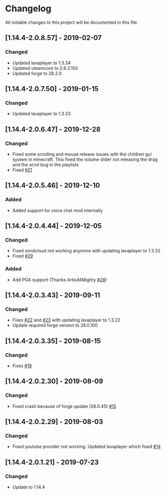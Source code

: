 # Changelog
All notable changes to this project will be documented in this file.

## [1.14.4-2.0.8.57] - 2019-02-07
### Changed
 - Updated lavaplayer to 1.3.34
 - Updated uteamcore to 2.8.2.150
 - Updated forge to 28.2.0

## [1.14.4-2.0.7.50] - 2019-01-15
### Changed
 - Updated lavaplayer to 1.3.33

## [1.14.4-2.0.6.47] - 2019-12-28
### Changed
 - Fixed some scrolling and mouse release issues with the children gui system in minecraft. This fixed the volume slider not releasing the drag and the scrol bug in the playlists
 - Fixed [#21](https://github.com/MC-U-Team/Music-Player/issues/21)

## [1.14.4-2.0.5.46] - 2019-12-10
### Added
 - Added support for voice chat mod internally

## [1.14.4-2.0.4.44] - 2019-12-05
### Changed
 - Fixed sondcloud not working anymore with updating lavaplayer to 1.3.32
 - Fixed [#29](https://github.com/MC-U-Team/Music-Player/issues/29)
 
### Added
 - Add PGA support (Thanks ArtixAllMighty [#28](https://github.com/MC-U-Team/Music-Player/pull/28))

## [1.14.4-2.0.3.43] - 2019-09-11
### Changed
 - Fixes [#22](https://github.com/MC-U-Team/Music-Player/issues/22) and [#23](https://github.com/MC-U-Team/Music-Player/issues/23) with updating lavaplayer to 1.3.22
 - Update required forge version to 28.0.100

## [1.14.4-2.0.3.35] - 2019-08-15
### Changed
 - Fixes [#19](https://github.com/MC-U-Team/Music-Player/issues/19)

## [1.14.4-2.0.2.30] - 2019-08-09
### Changed
 - Fixed crash because of forge update (28.0.45) [#15](https://github.com/MC-U-Team/Music-Player/issues/15)

## [1.14.4-2.0.2.29] - 2019-08-03
### Changed
 - Fixed youtube provider not working. Updated lavaplayer which fixed [#14](https://github.com/MC-U-Team/Music-Player/issues/14)

## [1.14.4-2.0.1.21] - 2019-07-23
### Changed
 - Update to 1.14.4
